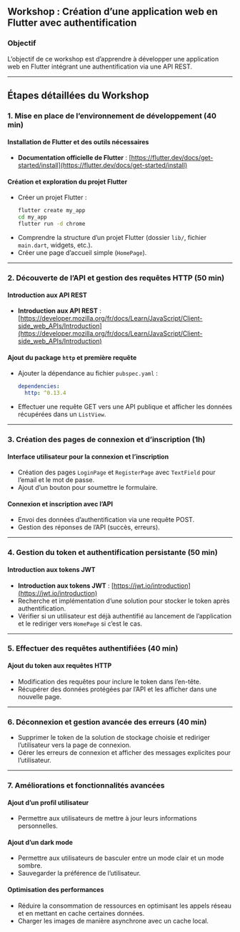 ## Workshop : Création d’une application web en Flutter avec authentification

### Objectif

L’objectif de ce workshop est d’apprendre à développer une application web en Flutter intégrant une authentification via une API REST.

---

## Étapes détaillées du Workshop

### **1. Mise en place de l’environnement de développement (40 min)**

#### **Installation de Flutter et des outils nécessaires**

- **Documentation officielle de Flutter** : [https://flutter.dev/docs/get-started/install](https://flutter.dev/docs/get-started/install)

#### **Création et exploration du projet Flutter**

- Créer un projet Flutter :
  ```bash
  flutter create my_app
  cd my_app
  flutter run -d chrome
  ```
- Comprendre la structure d’un projet Flutter (dossier `lib/`, fichier `main.dart`, widgets, etc.).
- Créer une page d’accueil simple (`HomePage`).

---

### **2. Découverte de l’API et gestion des requêtes HTTP (50 min)**

#### **Introduction aux API REST**

- **Introduction aux API REST** : [https://developer.mozilla.org/fr/docs/Learn/JavaScript/Client-side_web_APIs/Introduction](https://developer.mozilla.org/fr/docs/Learn/JavaScript/Client-side_web_APIs/Introduction)

#### **Ajout du package `http` et première requête**

- Ajouter la dépendance au fichier `pubspec.yaml` :
  ```yaml
  dependencies:
    http: ^0.13.4
  ```
- Effectuer une requête GET vers une API publique et afficher les données récupérées dans un `ListView`.

---

### **3. Création des pages de connexion et d’inscription (1h)**

#### **Interface utilisateur pour la connexion et l’inscription**

- Création des pages `LoginPage` et `RegisterPage` avec `TextField` pour l’email et le mot de passe.
- Ajout d’un bouton pour soumettre le formulaire.

#### **Connexion et inscription avec l’API**

- Envoi des données d’authentification via une requête POST.
- Gestion des réponses de l’API (succès, erreurs).

---

### **4. Gestion du token et authentification persistante (50 min)**

#### **Introduction aux tokens JWT**

- **Introduction aux tokens JWT** : [https://jwt.io/introduction](https://jwt.io/introduction)
- Recherche et implémentation d’une solution pour stocker le token après authentification.
- Vérifier si un utilisateur est déjà authentifié au lancement de l’application et le rediriger vers `HomePage` si c’est le cas.

---

### **5. Effectuer des requêtes authentifiées (40 min)**

#### **Ajout du token aux requêtes HTTP**

- Modification des requêtes pour inclure le token dans l’en-tête.
- Récupérer des données protégées par l’API et les afficher dans une nouvelle page.

---

### **6. Déconnexion et gestion avancée des erreurs (40 min)**

- Supprimer le token de la solution de stockage choisie et rediriger l’utilisateur vers la page de connexion.
- Gérer les erreurs de connexion et afficher des messages explicites pour l’utilisateur.

---

### **7. Améliorations et fonctionnalités avancées**

#### **Ajout d’un profil utilisateur**

- Permettre aux utilisateurs de mettre à jour leurs informations personnelles.

#### **Ajout d’un dark mode**

- Permettre aux utilisateurs de basculer entre un mode clair et un mode sombre.
- Sauvegarder la préférence de l’utilisateur.

#### **Optimisation des performances**

- Réduire la consommation de ressources en optimisant les appels réseau et en mettant en cache certaines données.
- Charger les images de manière asynchrone avec un cache local.
